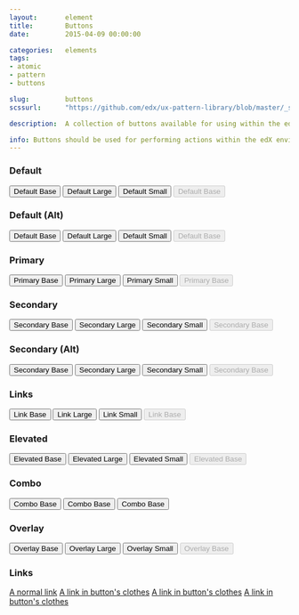 ```yaml
---
layout:       element
title:        Buttons
date:         2015-04-09 00:00:00

categories:   elements
tags:
- atomic
- pattern
- buttons

slug:         buttons
scssurl:      "https://github.com/edx/ux-pattern-library/blob/master/_src/static/sass/components/_buttons.scss"

description:  A collection of buttons available for using within the edX platform.

info: Buttons should be used for performing actions within the edX environment. While we supply a button that looks like a link, it should only really be used for very tertiary actions. edX offers three button sizes, each with normal, hover, active/pressed, and disabled states. We also offer a range of other buttons to suit your needs.
---
```


<section class="example-set">
    <h3 class="hd-6">Default</h3>
    <button type="button" class="btn btn-default btn-base">Default Base</button>
    <button type="button" class="btn btn-default btn-large">Default Large</button>
    <button type="button" class="btn btn-default btn-small">Default Small</button>
    <button type="button" class="btn btn-default btn-base" disabled>Default Base</button>
</section>

<section class="example-set">
    <h3 class="hd-6">Default (Alt)</h3>
    <button type="button" class="btn btn-default-alt btn-base">Default Base</button>
    <button type="button" class="btn btn-default-alt btn-large">Default Large</button>
    <button type="button" class="btn btn-default-alt btn-small">Default Small</button>
    <button type="button" class="btn btn-default-alt btn-base" disabled>Default Base</button>
</section>

<section class="example-set">
    <h3 class="hd-6">Primary</h3>
    <button type="button" class="btn btn-primary btn-base">Primary Base</button>
    <button type="button" class="btn btn-primary btn-large">Primary Large</button>
    <button type="button" class="btn btn-primary btn-small">Primary Small</button>
    <button type="button" class="btn btn-primary btn-base" disabled>Primary Base</button>
</section>

<section class="example-set">
    <h3 class="hd-6">Secondary</h3>
    <button type="button" class="btn btn-secondary btn-base">Secondary Base</button>
    <button type="button" class="btn btn-secondary btn-large">Secondary Large</button>
    <button type="button" class="btn btn-secondary btn-small">Secondary Small</button>
    <button type="button" class="btn btn-secondary btn-base" disabled>Secondary Base</button>
</section>

<section class="example-set">
    <h3 class="hd-6">Secondary (Alt)</h3>
    <button type="button" class="btn btn-secondary-alt btn-base">Secondary Base</button>
    <button type="button" class="btn btn-secondary-alt btn-large">Secondary Large</button>
    <button type="button" class="btn btn-secondary-alt btn-small">Secondary Small</button>
    <button type="button" class="btn btn-secondary-alt btn-base" disabled>Secondary Base</button>
</section>

<section class="example-set">
    <h3 class="hd-6">Links</h3>
    <button type="button" class="btn btn-link btn-base">Link Base</button>
    <button type="button" class="btn btn-link btn-large">Link Large</button>
    <button type="button" class="btn btn-link btn-small">Link Small</button>
    <button type="button" class="btn btn-link btn-base" disabled>Link Base</button>
</section>

<section class="example-set">
    <h3 class="hd-6">Elevated</h3>
    <button type="button" class="btn btn-elevated btn-base">Elevated Base</button>
    <button type="button" class="btn btn-elevated btn-large">Elevated Large</button>
    <button type="button" class="btn btn-elevated btn-small">Elevated Small</button>
    <button type="button" class="btn btn-elevated btn-base" disabled>Elevated Base</button>
</section>

<section class="example-set">
    <h3 class="hd-6">Combo</h3>
    <button type="button" class="btn btn-primary btn-base btn-combo">Combo Base</button>
    <button type="button" class="btn btn-primary btn-base btn-combo">Combo Base</button>
    <button type="button" class="btn btn-primary btn-base btn-combo">Combo Base</button>
</section>

<!--<section class="example-set">
    <h3 class="hd-6">With Icons</h3>
    <button type="button" class="btn btn-default btn-base has-icon">Default Base with Icon</button>
    <button type="button" class="btn btn-default btn-base has-icon icon-reversed">Default Base with Icon Reversed</button>
</section>-->

<section class="example-set">
    <h3 class="hd-6">Overlay</h3>
    <div class="button-overlay-demo">
        <button type="button" class="btn btn-overlay btn-base">Overlay Base</button>
        <button type="button" class="btn btn-overlay btn-large">Overlay Large</button>
        <button type="button" class="btn btn-overlay btn-small">Overlay Small</button>
        <button type="button" class="btn btn-overlay btn-base" disabled>Overlay Base</button>
    </div>
</section>

<section class="example-set">
    <h3 class="hd-6">Links</h3>
    <a href="#">A normal link</a>
    <a href="#" class="btn btn-default btn-base">A link in button's clothes</a>
    <a href="#" class="btn btn-default btn-large">A link in button's clothes</a>
    <a href="#" class="btn btn-default btn-small">A link in button's clothes</a>
</section>
